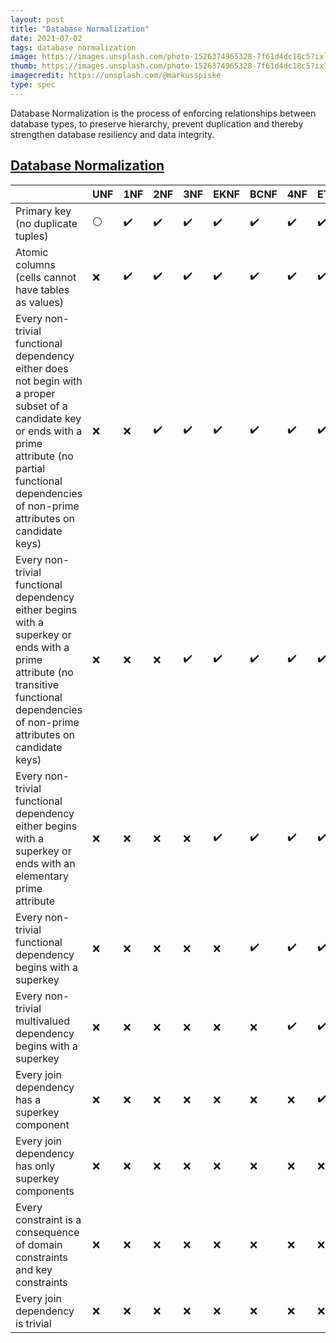 ```yaml
---
layout: post
title: "Database Normalization"
date: 2021-07-02
tags: database normalization
image: https://images.unsplash.com/photo-1526374965328-7f61d4dc18c5?ixlib=rb-1.2.1&ixid=eyJhcHBfaWQiOjEyMDd9
thumb: https://images.unsplash.com/photo-1526374965328-7f61d4dc18c5?ixlib=rb-1.2.1&ixid=eyJhcHBfaWQiOjEyMDd9&auto=format&fit=crop&w=500&q=60
imagecredit: https://unsplash.com/@markusspiske
type: spec
---
```


Database Normalization is the process of enforcing relationships between database types, to preserve hierarchy, prevent duplication and thereby strengthen database resiliency and data integrity.

## [Database Normalization](https://en.wikipedia.org/wiki/Database_normalization)

||UNF|1NF|2NF|3NF|EKNF|BCNF|4NF|ETNF|5NF|DKNF|6NF|
|----|---|---|---|--|--|---|---|---|---|---|---|
|Primary key (no duplicate tuples)	| :white_circle: | :heavy_check_mark: | :heavy_check_mark: | :heavy_check_mark: | :heavy_check_mark: | :heavy_check_mark: | :heavy_check_mark: | :heavy_check_mark: | :heavy_check_mark: | :heavy_check_mark: | :heavy_check_mark: |
|Atomic columns (cells cannot have tables as values)| :x: | :heavy_check_mark: | :heavy_check_mark: | :heavy_check_mark: | :heavy_check_mark: | :heavy_check_mark: | :heavy_check_mark: | :heavy_check_mark: | :heavy_check_mark: | :heavy_check_mark: | :heavy_check_mark: |
|Every non-trivial functional dependency either does not begin with a proper subset of a candidate key or ends with a prime attribute (no partial functional dependencies of non-prime attributes on candidate keys)	| :x: | :x: | :heavy_check_mark: | :heavy_check_mark: | :heavy_check_mark: | :heavy_check_mark: | :heavy_check_mark: | :heavy_check_mark: | :heavy_check_mark: | :heavy_check_mark: | :heavy_check_mark: |
|Every non-trivial functional dependency either begins with a superkey or ends with a prime attribute (no transitive functional dependencies of non-prime attributes on candidate keys)| :x: | :x: | :x: | :heavy_check_mark: | :heavy_check_mark: | :heavy_check_mark: | :heavy_check_mark: | :heavy_check_mark: | :heavy_check_mark: | :heavy_check_mark: | :heavy_check_mark: |
|Every non-trivial functional dependency either begins with a superkey or ends with an elementary prime attribute| :x: | :x: | :x: | :x: | :heavy_check_mark: | :heavy_check_mark: | :heavy_check_mark: | :heavy_check_mark: | :heavy_check_mark: | :heavy_check_mark: |N/A|
|Every non-trivial functional dependency begins with a superkey	| :x: | :x: | :x: | :x: | :x: | :heavy_check_mark: | :heavy_check_mark: | :heavy_check_mark: | :heavy_check_mark: | :heavy_check_mark: |N/A|
|Every non-trivial multivalued dependency begins with a superkey| :x: | :x: | :x: | :x: | :x: | :x: | :heavy_check_mark: | :heavy_check_mark: | :heavy_check_mark: | :heavy_check_mark: |N/A|
|Every join dependency has a superkey component| :x: | :x: | :x: | :x: | :x: | :x: | :x: | :heavy_check_mark: | :heavy_check_mark: | :heavy_check_mark: |N/A|
|Every join dependency has only superkey components| :x: | :x: | :x: | :x: | :x: | :x: | :x: | :x: | :heavy_check_mark: | :heavy_check_mark: |N/A|
|Every constraint is a consequence of domain constraints and key constraints| :x: | :x: | :x: | :x: | :x: | :x: | :x: | :x: | :x: | :heavy_check_mark: | :x: |
|Every join dependency is trivial	| :x:	| :x:	| :x:	| :x: |	:x: |	:x: |	:x:	| :x:	| :x:	| :x:	| :heavy_check_mark: |

